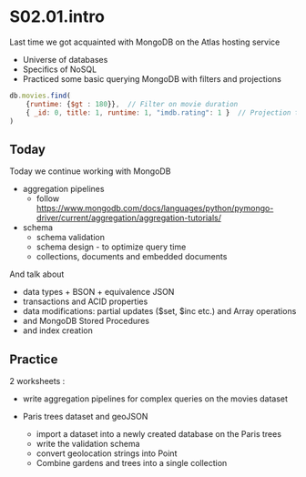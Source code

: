 # S02.01.intro

Last time we got acquainted with MongoDB on the Atlas hosting service

- Universe of databases
- Specifics of NoSQL
- Practiced some basic querying MongoDB with filters and projections

```javascript
db.movies.find(
    {runtime: {$gt : 180}},  // Filter on movie duration
    { _id: 0, title: 1, runtime: 1, "imdb.rating": 1 }  // Projection to include title and imdb.rating, exclude _id
)
```

## Today

Today we continue working with MongoDB

- aggregation pipelines
  - follow https://www.mongodb.com/docs/languages/python/pymongo-driver/current/aggregation/aggregation-tutorials/
- schema
  - schema validation
  - schema design - to optimize query time
  - collections, documents and embedded documents

And talk about

- data types + BSON + equivalence JSON
- transactions and ACID properties
- data modifications: partial updates ($set, $inc etc.) and Array operations
- and MongoDB Stored Procedures
- and index creation

## Practice

2 worksheets :

- write aggregation pipelines for complex queries on the movies dataset


- Paris trees dataset and geoJSON
  - import a dataset into a newly created database on the Paris trees
  - write the validation schema
  - convert geolocation strings into Point
  - Combine gardens and trees into a single collection





